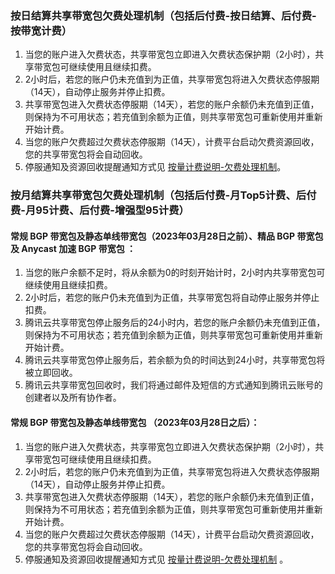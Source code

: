 ### 按日结算共享带宽包欠费处理机制（包括后付费-按日结算、后付费-按带宽计费）
1. 当您的账户进入欠费状态，共享带宽包立即进入欠费状态保护期（2小时），共享带宽包可继续使用且继续扣费。
2. 2小时后，若您的账户仍未充值到为正值，共享带宽包将进入欠费状态停服期（14天），自动停止服务并停止扣费。
3. 共享带宽包进入欠费状态停服期（14天），若您的账户余额仍未充值到正值，则保持为不可用状态；若充值到余额为正值，则共享带宽包可重新使用并重新开始计费。
4. 当您的账户欠费超过欠费状态停服期（14天），计费平台启动欠费资源回收，您的共享带宽包将会自动回收。
5. 停服通知及资源回收提醒通知方式见 [按量计费说明-欠费处理机制](https://cloud.tencent.com/document/product/555/9617#.E6.AC.A0.E8.B4.B9.E5.A4.84.E7.90.86.E6.9C.BA.E5.88.B6)。

### 按月结算共享带宽包欠费处理机制（包括后付费-月Top5计费、后付费-月95计费、后付费-增强型95计费）

#### 常规 BGP 带宽包及静态单线带宽包（2023年03月28日之前）、精品 BGP 带宽包及 Anycast 加速 BGP 带宽包 ：
1. 当您的账户余额不足时，将从余额为0的时刻开始计时，2小时内共享带宽包可继续使用且继续扣费。
2. 2小时后，若您的账户仍未充值到为正值，共享带宽包将自动停止服务并停止扣费。
3. 腾讯云共享带宽包停止服务后的24小时内，若您的账户余额仍未充值到正值，则保持为不可用状态；若充值到余额为正值，则共享带宽包可重新使用并重新开始计费。
4. 腾讯云共享带宽包停止服务后，若余额为负的时间达到24小时，共享带宽包将被立即回收。
5. 腾讯云共享带宽包回收时，我们将通过邮件及短信的方式通知到腾讯云账号的创建者以及所有协作者。

#### 常规 BGP 带宽包及静态单线带宽包 （2023年03月28日之后）：
1. 当您的账户进入欠费状态，共享带宽包立即进入欠费状态保护期（2小时），共享带宽包可继续使用且继续扣费。
2. 2小时后，若您的账户仍未充值到为正值，共享带宽包将进入欠费状态停服期（14天），自动停止服务并停止扣费。
3. 共享带宽包进入欠费状态停服期（14天），若您的账户余额仍未充值到正值，则保持为不可用状态；若充值到余额为正值，则共享带宽包可重新使用并重新开始计费。
4. 当您的账户欠费超过欠费状态停服期（14天），计费平台启动欠费资源回收，您的共享带宽包将会自动回收。
5. 停服通知及资源回收提醒通知方式见 [按量计费说明-欠费处理机制](https://cloud.tencent.com/document/product/555/9617#.E6.AC.A0.E8.B4.B9.E5.A4.84.E7.90.86.E6.9C.BA.E5.88.B6) 。
